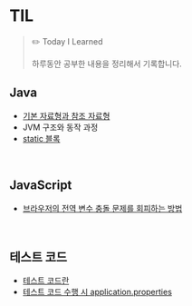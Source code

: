 # TIL
> ✏️ Today I Learned
> 
> 하루동안 공부한 내용을 정리해서 기록합니다.

## Java
* [기본 자료형과 참조 자료형](https://github.com/kyunghyun-Park/TIL/blob/main/Java/DataType.md)
* JVM 구조와 동작 과정
* [static 블록](https://github.com/kyunghyun-Park/TIL/blob/main/Java/staticBlock.md)

<br>

## JavaScript
* [브라우저의 전역 변수 충돌 문제를 회피하는 방법](https://github.com/kyunghyun-Park/TIL/blob/main/JavaScript/scope.md)

<br>

## 테스트 코드
* [테스트 코드란](https://github.com/kyunghyun-Park/TIL/blob/main/TestCode/applicationProperties.md)
* [테스트 코드 수행 시 application.properties](https://github.com/kyunghyun-Park/TIL/blob/main/TestCode/applicationProperties.md)